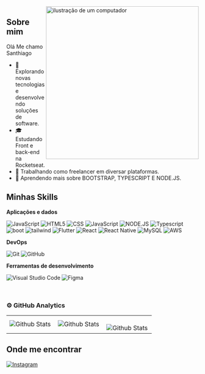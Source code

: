 <img src="https://raw.githubusercontent.com/MicaelliMedeiros/micaellimedeiros/master/image/computer-illustration.png" alt="ilustração de um computador" min-width="400px" max-width="400px" width="400px" align="right">

## Sobre mim

Olá Me chamo Santhiago

- 🤔 Explorando novas tecnologias e desenvolvendo soluções de software.
- 🎓 Estudando Front e back-end na Rocketseat.
- 💼 Trabalhando como freelancer em diversar plataformas.
- 🌱 Aprendendo mais sobre BOOTSTRAP, TYPESCRIPT E NODE.JS.

## Minhas Skills

**Aplicações e dados**

![JavaScript](https://img.shields.io/badge/-JavaScript-333333?style=flat&logo=javascript)
![HTML5](https://img.shields.io/badge/-HTML5-333333?style=flat&logo=HTML5)
![CSS](https://img.shields.io/badge/-CSS-333333?style=flat&logo=CSS3&logoColor=1572B6)
![JavaScript](https://img.shields.io/badge/JavaScript-F7DF1E?style=flat&logo&logo=javascript&logoColor=black)
![NODE.JS](https://img.shields.io/badge/Node.js-43853D?style=flat&logo&logo=node.js&logoColor=white)
![Typescript](https://img.shields.io/badge/TypeScript-007ACC?style=flat&logo&logo=typescript&logoColor=white)
![boot](https://img.shields.io/badge/Bootstrap-563D7C?style=flat&logo&logo=bootstrap&logoColor=white)
![tailwind](https://img.shields.io/badge/Tailwind_CSS-38B2AC?style=flat&logo&logo=tailwind-css&logoColor=white)
![Flutter](https://img.shields.io/badge/-Flutter-333333?style=flat&logo=Flutter)
![React](https://img.shields.io/badge/-React-333333?style=flat&logo=react)
![React Native](https://img.shields.io/badge/-React%20Native-333333?style=flat&logo=react)
![MySQL](https://img.shields.io/badge/-MySQL-333333?style=flat&logo=mysql)
![AWS](https://img.shields.io/badge/Amazon_AWS-232F3E?style=flat&logo&logo=amazon-aws&logoColor=white)

**DevOps**

![Git](https://img.shields.io/badge/-Git-333333?style=flat&logo=git)
![GitHub](https://img.shields.io/badge/-GitHub-333333?style=flat&logo=github)

**Ferramentas de desenvolvimento**

![Visual Studio Code](https://img.shields.io/badge/-Visual%20Studio%20Code-333333?style=flat&logo=visual-studio-code&logoColor=007ACC)
![Figma](https://img.shields.io/badge/-Figma-333333?style=flat&logo=figma&logoColor=007ACC)

<br/>

### ⚙️ GitHub Analytics

<table>
  <tr>
    <td>
      <img
        align="left"
        src="https://github-readme-stats.vercel.app/api?username=santhx1&theme=dark&hide_border=false&include_all_commits=true"
        alt="Github Stats"
      />
    </td>
    <td>
      <img
        align="left"
        src="https://github-readme-stats.vercel.app/api/top-langs/?username=santhx1&theme=dark&hide_border=false&include_all_commits=true&count_private=true&layout=compact"
        alt="Github Stats"
      />
    </td>
    <td>
      <br />
      <img
        align="left"
        src="https://github-readme-streak-stats.herokuapp.com/?user=santhx1&theme=dark&hide_border=false"
        alt="Github Stats"
      />
    </td>
  </tr>
</table>

## Onde me encontrar

[![Instagram](https://img.shields.io/badge/Instagram-E4405F?style=flat&logo&logo=instagram&logoColor=white)](https://www.instagram.com/im.santhiago/)
